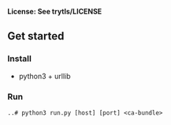 **License: See trytls/LICENSE**

## Get started

### Install

* python3 + urllib

### Run
```
..# python3 run.py [host] [port] <ca-bundle>
```
